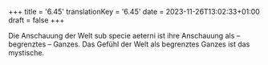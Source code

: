 +++
title = '6.45'
translationKey = '6.45'
date = 2023-11-26T13:02:33+01:00
draft = false
+++

Die Anschauung der Welt sub specie aeterni ist ihre Anschauung als – begrenztes – Ganzes.
Das Gefühl der Welt als begrenztes Ganzes ist das mystische.

